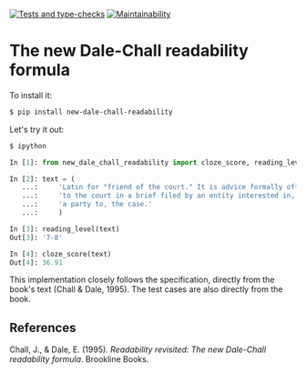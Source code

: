 [![Tests and type-checks](https://github.com/public-law/new-dale-chall-readability/actions/workflows/python-app.yml/badge.svg)](https://github.com/public-law/new-dale-chall-readability/actions/workflows/python-app.yml) [![Maintainability](https://api.codeclimate.com/v1/badges/ef1198fa2d9246aa3c7d/maintainability)](https://codeclimate.com/github/public-law/new-dale-chall-readability/maintainability)


# The new Dale-Chall readability formula

To install it:

```bash
$ pip install new-dale-chall-readability
```

Let's try it out:
```bash
$ ipython
```

```python
In [1]: from new_dale_chall_readability import cloze_score, reading_level

In [2]: text = (
   ...:     'Latin for "friend of the court." It is advice formally offered '
   ...:     'to the court in a brief filed by an entity interested in, but not '
   ...:     'a party to, the case.'
   ...:     )

In [3]: reading_level(text)
Out[3]: '7-8'

In [4]: cloze_score(text)
Out[4]: 36.91
```


This implementation closely follows the specification, directly from
the book's text (Chall & Dale, 1995). The test cases are also directly from the
book.


## References

Chall, J., & Dale, E. (1995). _Readability revisited: The new Dale-Chall readability formula_.
Brookline Books.
